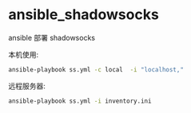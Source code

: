 # ansible_shadowsocks
ansible 部署 shadowsocks

本机使用:
```bash
ansible-playbook ss.yml -c local  -i "localhost,"
```

远程服务器:
```bash
ansible-playbook ss.yml -i inventory.ini

```